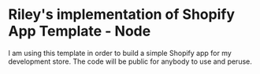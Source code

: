 # Riley's implementation of Shopify App Template - Node

I am using this template in order to build a simple Shopify app for my development store. The code will be public for anybody to use and peruse.
